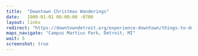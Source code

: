 ```yaml
---
title:  "Downtown Christmas Wanderings"
date:   1900-01-01 08:00:00 -0700
layout: links
redirect: "https://downtowndetroit.org/experience-downtown/things-to-do/"
maps_navigate: "Campus Martius Park, Detroit, MI"
wait: 5
screenshot: true
---
```


